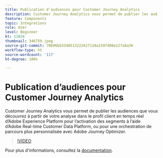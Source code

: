 ```yaml
---
title: Publication d’audiences pour Customer Journey Analytics
description: Customer Journey Analytics vous permet de publier les audiences que vous découvrez à partir de votre analyse dans le profil client en temps réel d’Adobe Experience Platform pour l’activation des segments à l’aide d’Adobe Real-time Customer Data Platform, ou pour une orchestration de parcours plus personnalisée avec Adobe Journey Optimizer. (Doit comporter entre 60 et 160 caractères, mais compte 297 caractères)
feature: Components
topic: Integrations
role: User
level: Beginner
kt: 11024
thumbnail: 346759.jpeg
source-git-commit: 70696bb3348513222627128a1597d08e127a8a36
workflow-type: ht
source-wordcount: '117'
ht-degree: 100%

---
```



# Publication d’audiences pour Customer Journey Analytics

Customer Journey Analytics vous permet de publier les audiences que vous découvrez à partir de votre analyse dans le profil client en temps réel d’Adobe Experience Platform pour l’activation des segments à l’aide d’Adobe Real-time Customer Data Platform, ou pour une orchestration de parcours plus personnalisée avec Adobe Journey Optimizer.

>[!VIDEO](https://video.tv.adobe.com/v/346759/?quality=12&learn=on)

Pour plus dʼinformations, consultez la [documentation](https://experienceleague.adobe.com/docs/analytics-platform/using/cja-components/audiences/audiences-overview.html?lang=fr).
